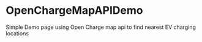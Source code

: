 # OpenChargeMapAPIDemo
Simple Demo page using Open Charge map api to find nearest EV charging locations

